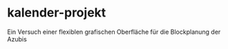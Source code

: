 # kalender-projekt

Ein Versuch einer flexiblen grafischen Oberfläche für die Blockplanung der Azubis
